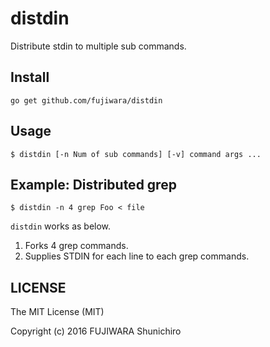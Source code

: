 # distdin

Distribute stdin to multiple sub commands.

## Install

`go get github.com/fujiwara/distdin`

## Usage

```
$ distdin [-n Num of sub commands] [-v] command args ...
```

## Example: Distributed grep

```
$ distdin -n 4 grep Foo < file
```

`distdin` works as below.

1. Forks 4 grep commands.
2. Supplies STDIN for each line to each grep commands.

## LICENSE

The MIT License (MIT)

Copyright (c) 2016 FUJIWARA Shunichiro
